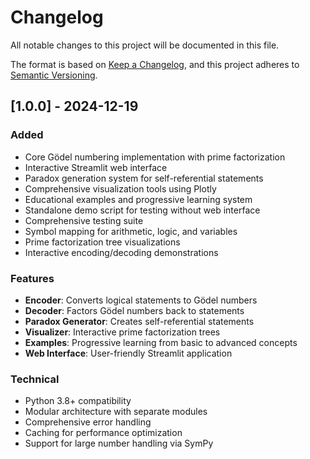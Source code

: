 # Changelog

All notable changes to this project will be documented in this file.

The format is based on [Keep a Changelog](https://keepachangelog.com/en/1.0.0/),
and this project adheres to [Semantic Versioning](https://semver.org/spec/v2.0.0.html).

## [1.0.0] - 2024-12-19

### Added
- Core Gödel numbering implementation with prime factorization
- Interactive Streamlit web interface
- Paradox generation system for self-referential statements
- Comprehensive visualization tools using Plotly
- Educational examples and progressive learning system
- Standalone demo script for testing without web interface
- Comprehensive testing suite
- Symbol mapping for arithmetic, logic, and variables
- Prime factorization tree visualizations
- Interactive encoding/decoding demonstrations

### Features
- **Encoder**: Converts logical statements to Gödel numbers
- **Decoder**: Factors Gödel numbers back to statements
- **Paradox Generator**: Creates self-referential statements
- **Visualizer**: Interactive prime factorization trees
- **Examples**: Progressive learning from basic to advanced concepts
- **Web Interface**: User-friendly Streamlit application

### Technical
- Python 3.8+ compatibility
- Modular architecture with separate modules
- Comprehensive error handling
- Caching for performance optimization
- Support for large number handling via SymPy 
